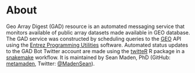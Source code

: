 ---
---

# About

Geo Array Digest (GAD) resource is an automated messaging service that monitors available of public array datasets made available in GEO database. The GAD service was constructed by scheduling queries to the [GEO](https://www.ncbi.nlm.nih.gov/geo/) API using the [Entrez Programming Utilities](https://www.ncbi.nlm.nih.gov/books/NBK179288/) software. Automated status updates to the GAD Bot Twitter account are made using the [twitteR](https://cran.r-project.org/web/packages/twitteR/index.html) R package in a [snakemake](https://snakemake.readthedocs.io/en/stable/) workflow. It is maintained by Sean Maden, PhD (GitHub: [metamaden](https://github.com/metamaden), Twitter: [@MadenSean](https://twitter.com/MadenSean)).